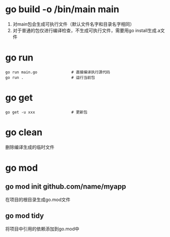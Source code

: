 
# go build -o /bin/main main
1. 对main包会生成可执行文件（默认文件名字和目录名字相同）
2. 对于普通的包仅进行编译检查，不生成可执行文件，需要用go install生成.a文件

# go run
```
go run main.go               # 直接编译执行源代码
go run .                     # 运行当前包
```

# go get
```
go get -u xxx                # 更新包
```

# go clean
删除编译生成的临时文件


# go mod

## go mod init github.com/name/myapp
在项目的根目录生成go.mod文件

## go mod tidy
将项目中引用的依赖添加到go.mod中